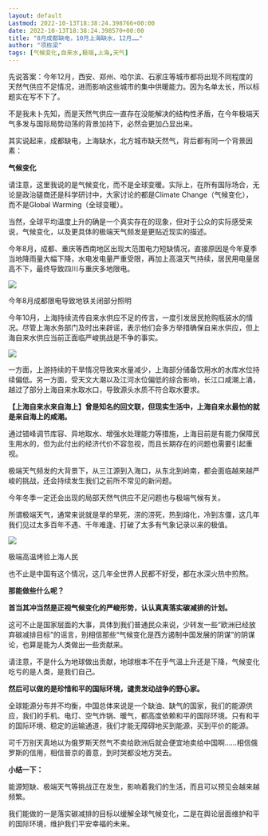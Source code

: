 ```yaml
---
layout: default
Lastmod: 2022-10-13T18:38:24.398766+00:00
date: 2022-10-13T18:38:24.398570+00:00
title: "8月成都缺电，10月上海缺水，12月……"
author: "项栋梁"
tags: [气候变化,自来水,极端,上海,天气]
---
```


先说答案：今年12月，西安、郑州、哈尔滨、石家庄等城市都将出现不同程度的天然气供应不足情况，进而影响这些城市的集中供暖能力。因为名单太长，所以标题实在写不下了。  

不是我未卜先知，而是天然气供应一直存在没能解决的结构性矛盾，在今年极端天气多发与国际局势动荡的背景加持下，必然会更加凸显出来。  

其实说起来，成都缺电，上海缺水，北方城市缺天然气，背后都有同一个背景因素：  

**气候变化**

请注意，这里我说的是气候变化，而不是全球变暖。实际上，在所有国际场合，无论是政治磋商还是科学研讨中，大家讨论的都是Climate Change（气候变化），而不是Global Warming（全球变暖）。  

当然，全球平均温度上升的确是一个真实存在的现象，但对于公众的实际感受来说，气候变化，以及更具体的极端天气频发是更贴近现实的描述。  

今年8月，成都、重庆等西南地区出现大范围电力短缺情况，直接原因是今年夏季当地降雨量大幅下降，水电发电量严重受限，再加上高温天气持续，居民用电量居高不下，最终导致四川与重庆多地限电。  

![](https://images.weserv.nl/?url=https%3A//mmbiz.qpic.cn/mmbiz_jpg/qEicyZDQUnDFZpgVaToEolLnJ11ouJ2AIS2G9K1wMNkbCm2uWohu1fBlGicoF0ZScuBnal3mangVw7YTjwVyKNNw/640%3Fwx_fmt%3Djpeg)

今年8月成都限电导致地铁关闭部分照明

今年10月，上海持续流传自来水供应不足的传言，一度引发居民抢购瓶装水的情况。尽管上海水务部门及时出来辟谣，表示他们会多方举措确保自来水供应，但上海自来水供应当前正面临严峻挑战是不争的事实。  

![](https://images.weserv.nl/?url=https%3A//mmbiz.qpic.cn/mmbiz_png/qEicyZDQUnDFZpgVaToEolLnJ11ouJ2AInGLxFyWImVTdW3q7N9cGsH3T7v8cf11tupLicbjIWzodc69euvRWXaw/640%3Fwx_fmt%3Dpng)

一方面，上游持续的干旱情况导致来水量减少，上海部分储备饮用水的水库水位持续偏低。另一方面，受天文大潮以及江河水位偏低的综合影响，长江口咸潮上涌，越过了部分上海自来水取水口，导致源头水质不符合取水要求。  

**【上海自来水来自海上】曾是知名的回文联，但现实生活中，上海自来水最怕的就是来自海上的咸潮。**  

通过错峰调节库容、异地取水、增强水处理能力等措施，上海目前是有能力保障民生用水的，但为此付出的经济代价不容忽视，而且长期存在的问题也需要引起重视。

极端天气频发的大背景下，从三江源到入海口，从东北到岭南，都会面临越来越严峻的挑战，还会持续发生我们之前所不常见的新问题。

今年冬季一定还会出现的局部天然气供应不足问题也与极端气候有关。

所谓极端天气，通常来说就是旱的旱死，涝的涝死，热到熔化，冷到冻僵，这几年我们见过太多百年不遇、千年难逢、打破了太多有气象记录以来的极值。

![](https://images.weserv.nl/?url=https%3A//mmbiz.qpic.cn/mmbiz_png/qEicyZDQUnDFZpgVaToEolLnJ11ouJ2AIOl6AzhFuEY7w0xGSicODW6xk1UTnwQmvUwL6Y7jgZU2ib5psZNxBFIPQ/640%3Fwx_fmt%3Dpng)

极端高温烤验上海人民  

也不止是中国有这个情况，这几年全世界人民都不好受，都在水深火热中煎熬。

**那能做些什么呢？**

**首当其冲当然是正视气候变化的严峻形势，认认真真落实碳减排的计划。**

这可不止是国家层面的大事，具体到我们普通民众来说，少转发一些“欧洲已经放弃碳减排目标”的谣言，别相信那些“气候变化是西方遏制中国发展的阴谋”的阴谋论，也算是能为人类做出一些贡献来。

请注意，不是什么为地球做出贡献，地球根本不在乎气温上升还是下降，气候变化吃亏的是人类，是我们自己。

**然后可以做的是珍惜和平的国际环境，谴责发动战争的野心家。**  

全球能源分布并不均衡，中国总体来说是一个缺油、缺气的国家，我们的能源供应，我们的手机、电灯、空气炸锅、暖气，都高度依赖和平的国际环境。只有和平的国际环境、稳定的运输通道，我们才能无障碍地买到能源，买到平价的能源。  

可千万别天真地以为俄罗斯天然气不卖给欧洲后就会便宜地卖给中国啊……相信俄罗斯的信用，相信普京的善意，到时哭都没地方哭去。  

**小结一下：**

能源短缺、极端天气等挑战正在发生，影响着我们的生活，而且可以预见会越来越频繁。  

我们能做的一是落实碳减排的目标以缓解全球气候变化，二是在舆论层面维护和平的国际环境，维护我们平安幸福的未来。

